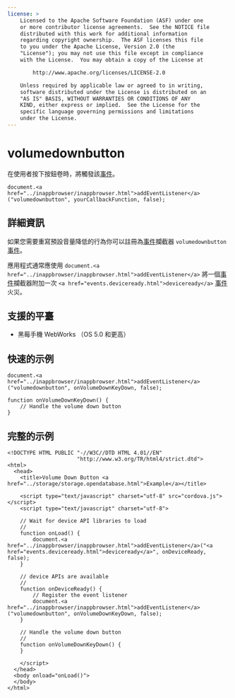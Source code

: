 ```yaml
---
license: >
    Licensed to the Apache Software Foundation (ASF) under one
    or more contributor license agreements.  See the NOTICE file
    distributed with this work for additional information
    regarding copyright ownership.  The ASF licenses this file
    to you under the Apache License, Version 2.0 (the
    "License"); you may not use this file except in compliance
    with the License.  You may obtain a copy of the License at

        http://www.apache.org/licenses/LICENSE-2.0

    Unless required by applicable law or agreed to in writing,
    software distributed under the License is distributed on an
    "AS IS" BASIS, WITHOUT WARRANTIES OR CONDITIONS OF ANY
    KIND, either express or implied.  See the License for the
    specific language governing permissions and limitations
    under the License.
---
```


# volumedownbutton

在使用者按下按鈕卷時，將觸發該<a href="events.html">事件</a>。

    document.<a href="../inappbrowser/inappbrowser.html">addEventListener</a>("volumedownbutton", yourCallbackFunction, false);
    

## 詳細資訊

如果您需要重寫預設音量降低的行為你可以註冊為<a href="events.html">事件</a>攔截器 `volumedownbutton` <a href="events.html">事件</a>。

應用程式通常應使用 `document.<a href="../inappbrowser/inappbrowser.html">addEventListener</a>` 將一個<a href="events.html">事件</a>攔截器附加一次 `<a href="events.deviceready.html">deviceready</a>` <a href="events.html">事件</a>火災。

## 支援的平臺

*   黑莓手機 WebWorks （OS 5.0 和更高）

## 快速的示例

    document.<a href="../inappbrowser/inappbrowser.html">addEventListener</a>("volumedownbutton", onVolumeDownKeyDown, false);
    
    function onVolumeDownKeyDown() {
        // Handle the volume down button
    }
    

## 完整的示例

    <!DOCTYPE HTML PUBLIC "-//W3C//DTD HTML 4.01//EN"
                          "http://www.w3.org/TR/html4/strict.dtd">
    <html>
      <head>
        <title>Volume Down Button <a href="../storage/storage.opendatabase.html">Example</a></title>
    
        <script type="text/javascript" charset="utf-8" src="cordova.js"></script>
        <script type="text/javascript" charset="utf-8">
    
        // Wait for device API libraries to load
        //
        function onLoad() {
            document.<a href="../inappbrowser/inappbrowser.html">addEventListener</a>("<a href="events.deviceready.html">deviceready</a>", onDeviceReady, false);
        }
    
        // device APIs are available
        //
        function onDeviceReady() {
            // Register the event listener
            document.<a href="../inappbrowser/inappbrowser.html">addEventListener</a>("volumedownbutton", onVolumeDownKeyDown, false);
        }
    
        // Handle the volume down button
        //
        function onVolumeDownKeyDown() {
        }
    
        </script>
      </head>
      <body onload="onLoad()">
      </body>
    </html>